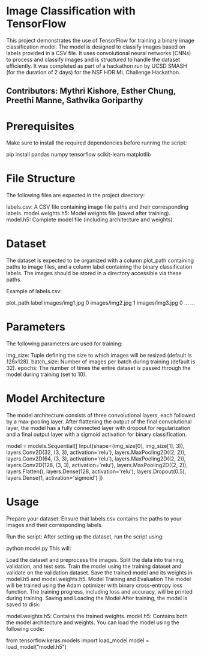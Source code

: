 # Image Classification with TensorFlow

This project demonstrates the use of TensorFlow for training a binary image classification model. The model is designed to classify images based on labels provided in a CSV file. It uses convolutional neural networks (CNNs) to process and classify images and is structured to handle the dataset efficiently. It was completed as part of a hackathon run by UCSD SMASH (for the duration of 2 days) for the NSF HDR ML Challenge Hackathon. 

## Contributors: Mythri Kishore, Esther Chung, Preethi Manne, Sathvika Goriparthy

# Prerequisites
Make sure to install the required dependencies before running the script:


pip install pandas numpy tensorflow scikit-learn matplotlib

# File Structure
The following files are expected in the project directory:

labels.csv: A CSV file containing image file paths and their corresponding labels.
model.weights.h5: Model weights file (saved after training).
model.h5: Complete model file (including architecture and weights).

# Dataset
The dataset is expected to be organized with a column plot_path containing paths to image files, and a column label containing the binary classification labels. The images should be stored in a directory accessible via these paths.

Example of labels.csv:

plot_path	label
images/img1.jpg	0
images/img2.jpg	1
images/img3.jpg	0
...	...

# Parameters
The following parameters are used for training:

img_size: Tuple defining the size to which images will be resized (default is 128x128).
batch_size: Number of images per batch during training (default is 32).
epochs: The number of times the entire dataset is passed through the model during training (set to 10).

# Model Architecture
The model architecture consists of three convolutional layers, each followed by a max-pooling layer. After flattening the output of the final convolutional layer, the model has a fully connected layer with dropout for regularization and a final output layer with a sigmoid activation for binary classification.

model = models.Sequential([
    Input(shape=(img_size[0], img_size[1], 3)),
    layers.Conv2D(32, (3, 3), activation='relu'),
    layers.MaxPooling2D((2, 2)),
    layers.Conv2D(64, (3, 3), activation='relu'),
    layers.MaxPooling2D((2, 2)),
    layers.Conv2D(128, (3, 3), activation='relu'),
    layers.MaxPooling2D((2, 2)),
    layers.Flatten(),
    layers.Dense(128, activation='relu'),
    layers.Dropout(0.5),
    layers.Dense(1, activation='sigmoid')
])

# Usage
Prepare your dataset: Ensure that labels.csv contains the paths to your images and their corresponding labels.

Run the script: After setting up the dataset, run the script using:

python model.py
This will:

Load the dataset and preprocess the images.
Split the data into training, validation, and test sets.
Train the model using the training dataset and validate on the validation dataset.
Save the trained model and its weights in model.h5 and model.weights.h5.
Model Training and Evaluation
The model will be trained using the Adam optimizer with binary cross-entropy loss function.
The training progress, including loss and accuracy, will be printed during training.
Saving and Loading the Model
After training, the model is saved to disk:

model.weights.h5: Contains the trained weights.
model.h5: Contains both the model architecture and weights.
You can load the model using the following code:

from tensorflow.keras.models import load_model
model = load_model("model.h5")
